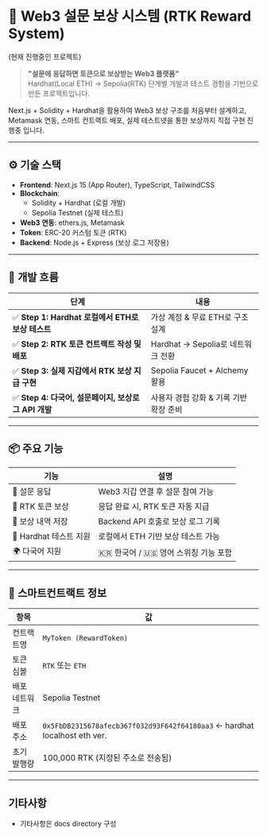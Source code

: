 # 🧠 Web3 설문 보상 시스템 (RTK Reward System)
(현재 진행중인 프로젝트)

> **"설문에 응답하면 토큰으로 보상받는 Web3 플랫폼"**  
> Hardhat(Local ETH) → Sepolia(RTK) 단계별 개발과 테스트 경험을 기반으로 만든 프로젝트입니다. 

Next.js + Solidity + Hardhat을 활용하여 Web3 보상 구조를 처음부터 설계하고,  
Metamask 연동, 스마트 컨트랙트 배포, 실제 테스트넷을 통한 보상까지 직접 구현 진행중 입니다.

---

## ⚙️ 기술 스택

- **Frontend**: Next.js 15 (App Router), TypeScript, TailwindCSS
- **Blockchain**:
  - Solidity + Hardhat (로컬 개발)
  - Sepolia Testnet (실제 테스트)
- **Web3 연동**: ethers.js, Metamask
- **Token**: ERC-20 커스텀 토큰 (RTK)
- **Backend**: Node.js + Express (보상 로그 저장용)

---

## 🔁 개발 흐름

| 단계 | 내용 |
|------|------|
| ✅ **Step 1: Hardhat 로컬에서 ETH로 보상 테스트** | 가상 계정 & 무료 ETH로 구조 설계 |
| ✅ **Step 2: RTK 토큰 컨트랙트 작성 및 배포** | Hardhat → Sepolia로 네트워크 전환 |
| ✅ **Step 3: 실제 지갑에서 RTK 보상 지급 구현** | Sepolia Faucet + Alchemy 활용 |
| ✅ **Step 4: 다국어, 설문페이지, 보상로그 API 개발** | 사용자 경험 강화 & 기록 기반 확장 준비 |

---

## 📦 주요 기능

| 기능 | 설명 |
|------|------|
| 📝 설문 응답 | Web3 지갑 연결 후 설문 참여 가능 |
| 🎁 RTK 토큰 보상 | 응답 완료 시, RTK 토큰 자동 지급 |
| 🧾 보상 내역 저장 | Backend API 호출로 보상 로그 기록 |
| 🧠 Hardhat 테스트 지원 | 로컬에서 ETH 기반 보상 테스트 가능 |
| 🌍 다국어 지원 | 🇰🇷 한국어 / 🇺🇸 영어 스위칭 기능 포함

---

## 🔗 스마트컨트랙트 정보

| 항목 | 값 |
|------|-----|
| 컨트랙트명 | `MyToken (RewardToken)` |
| 토큰 심볼 | `RTK` 또는 `ETH` |
| 배포 네트워크 | Sepolia Testnet |
| 배포 주소 | `0x5FbDB2315678afecb367f032d93F642f64180aa3` ← hardhat localhost eth ver. |
| 초기 발행량 | 100,000 RTK (지정된 주소로 전송됨)

---

## 기타사항

 * 기타사항은 docs directory 구성